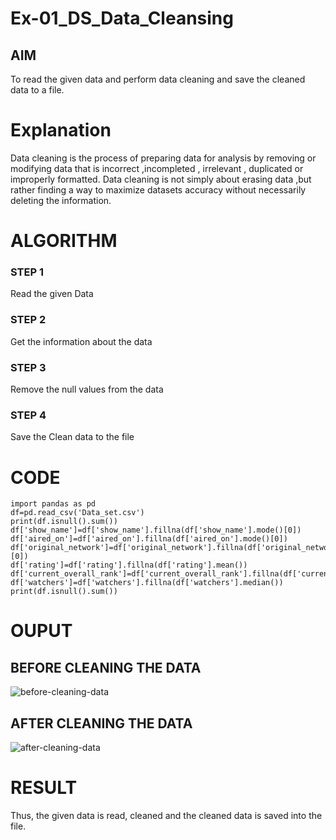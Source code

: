 # Ex-01_DS_Data_Cleansing


## AIM
To read the given data and perform data cleaning and save the cleaned data to a file. 

# Explanation
Data cleaning is the process of preparing data for analysis by removing or modifying data that is incorrect ,incompleted , irrelevant , duplicated or improperly formatted. 
Data cleaning is not simply about erasing data ,but rather finding a way to maximize datasets accuracy without necessarily deleting the information. 

# ALGORITHM
### STEP 1
Read the given Data
### STEP 2
Get the information about the data
### STEP 3
Remove the null values from the data
### STEP 4
Save the Clean data to the file

# CODE
```
import pandas as pd
df=pd.read_csv('Data_set.csv')
print(df.isnull().sum())
df['show_name']=df['show_name'].fillna(df['show_name'].mode()[0])
df['aired_on']=df['aired_on'].fillna(df['aired_on'].mode()[0])
df['original_network']=df['original_network'].fillna(df['original_network'].mode()[0])
df['rating']=df['rating'].fillna(df['rating'].mean())
df['current_overall_rank']=df['current_overall_rank'].fillna(df['current_overall_rank'].median())
df['watchers']=df['watchers'].fillna(df['watchers'].median())
print(df.isnull().sum())
```
# OUPUT
## BEFORE CLEANING THE DATA

![before-cleaning-data](https://user-images.githubusercontent.com/93427278/160145076-d8c74d91-2536-4c16-88b8-4d718d716b3d.png)

## AFTER CLEANING THE DATA

![after-cleaning-data](https://user-images.githubusercontent.com/93427278/160145033-3f289ece-85ca-47e7-bc3d-3722919e6d06.png)

# RESULT
Thus, the given data is read, cleaned and the cleaned data is saved into the file.
